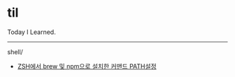 # til
Today I Learned.
  
---
shell/
- [ZSH에서 brew 및 npm으로 설치한 커맨드 PATH설정](shell/ZSH에서_brew_및_npm으로_설치한_커맨드_PATH설정.md)
